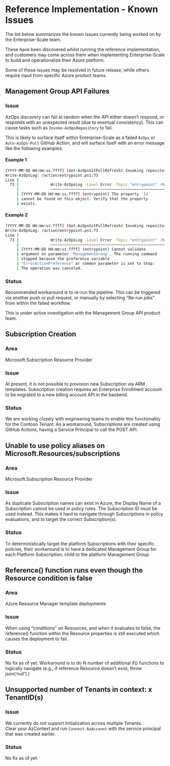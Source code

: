 # Reference Implementation - Known Issues

The list below summarizes the known issues currently being worked on by the Enterprise-Scale team.

These have been discovered whilst running the reference implementation, and customers may come across them when implementing Enterprise-Scale to build and operationalize their Azure platform.

Some of these issues may be resolved in future release, while others require input from specific Azure product teams.

##  Management Group API Failures

### Issue
AzOps discovery can fail at random when the API either doesn't respond, or responds with an unexpected result (due to eventual consistency). This can cause tasks such as `Invoke-AzOpsRepository` to fail.

This is likely to surface itself within Enterprise-Scale as a failed `AzOps` or `Auto-AzOps-Pull` GitHub Action, and will surface itself with an error message like the following examples:

#### Example 1
```bash
[YYYY-MM-DD HH:mm:ss.ffff] (Get-AzOpsGitPullRefresh) Invoking repository initialization
Write-AzOpsLog: /action/entrypoint.ps1:73
Line |
  73 |              Write-AzOpsLog -Level Error -Topic "entrypoint" -Message  …
     |              ~~~~~~~~~~~~~~~~~~~~~~~~~~~~~~~~~~~~~~~~~~~~~~~~~~~~~~~~~
     | [YYYY-MM-DD HH:mm:ss.ffff] (entrypoint) The property 'Id'
     | cannot be found on this object. Verify that the property
     | exists.
```

#### Example 2
```bash
[YYYY-MM-DD HH:mm:ss.ffff] (Get-AzOpsGitPullRefresh) Invoking repository initialization
Write-AzOpsLog: /action/entrypoint.ps1:73
Line |
  73 |              Write-AzOpsLog -Level Error -Topic "entrypoint" -Message  …
     |              ~~~~~~~~~~~~~~~~~~~~~~~~~~~~~~~~~~~~~~~~~~~~~~~~~~~~~~~~~
     | [YYYY-MM-DD HH:mm:ss.ffff] (entrypoint) Cannot validate
     | argument on parameter 'ManagementGroup'. The running command
     | stopped because the preference variable
     | "ErrorActionPreference" or common parameter is set to Stop:
     | The operation was canceled.
```

### Status
Recommended workaround is to re-run the pipeline. This can be triggered via another push or pull request, or manually by selecting "Re-run jobs" from within the failed workflow.

This is under active investigation with the Management Group API product team.

## Subscription Creation

### Area
Microsoft.Subscription Resource Provider

### Issue
At present, it is not possible to provision new Subscription via ARM templates. Subscription creation requires an Enterprise Enrollment account to be migrated to a new billing account API in the backend.

### Status
We are working closely with engineering teams to enable this functionality for the Contoso Tenant. As a workaround, Subscriptions are created using GitHub Actions, having a Service Principal to call the POST API.

## Unable to use policy aliases on Microsoft.Resources/subscriptions

### Area
Microsoft.Subscription Resource Provider

### Issue
As duplicate Subscription names can exist in Azure, the Display Name of a Subscription cannot be used in policy rules. The Subscription ID must be used instead. This makes it hard to navigate through Subscriptions in policy evaluations, and to target the correct Subscription(s).

### Status
To deterministically target the platform Subscriptions with their specific policies, their workaround is to have a dedicated Management Group for each Platform Subscription, child to the platform Management Group

## Reference() function runs even though the Resource condition is false

### Area
Azure Resource Manager template deployments

### Issue
When using “conditions” on Resources, and when it evaluates to false, the reference() function within the Resource properties is still executed which causes the deployment to fail.

### Status
No fix as of yet. Workaround is to do N number of additional if() functions to logically navigate (e.g., if reference Resource doesn’t exist, throw json(‘null’).)

## Unsupported number of Tenants in context: x TenantID(s)

### Issue
We currently do not support Initialization across multiple Tenants. <br>Clear your AzContext and run `Connect-AzAccount` with the service principal that was created earlier.

### Status
No fix as of yet.
